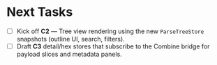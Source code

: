 # Next Tasks

- [ ] Kick off **C2** — Tree view rendering using the new `ParseTreeStore` snapshots (outline UI, search, filters).
- [ ] Draft **C3** detail/hex stores that subscribe to the Combine bridge for payload slices and metadata panels.
